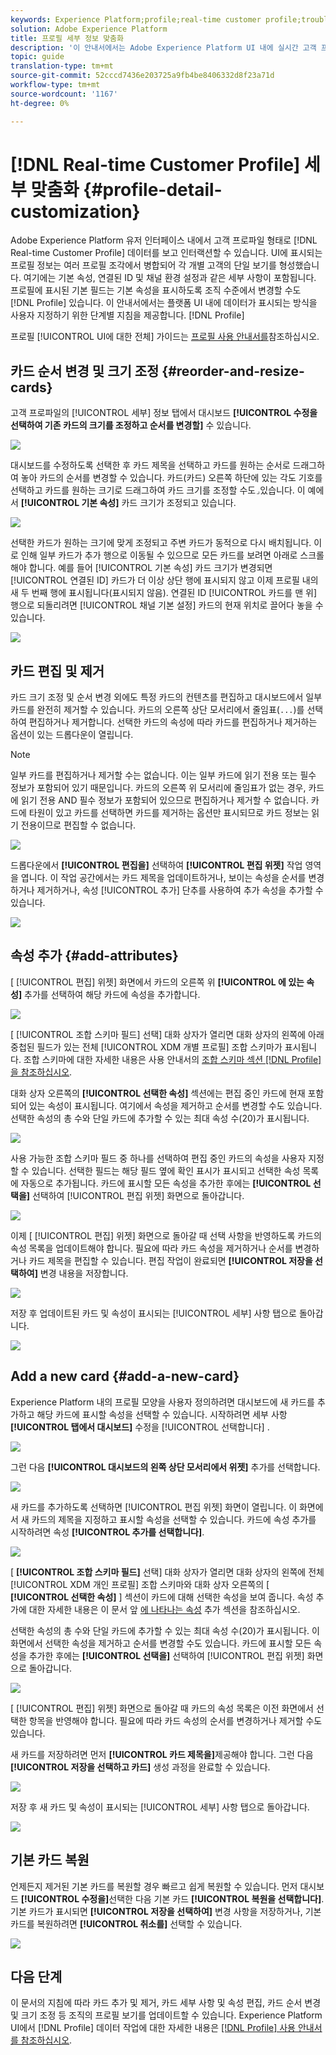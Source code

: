 ```yaml
---
keywords: Experience Platform;profile;real-time customer profile;troubleshooting;API
solution: Adobe Experience Platform
title: 프로필 세부 정보 맞춤화
description: '이 안내서에서는 Adobe Experience Platform UI 내에 실시간 고객 프로필 데이터가 표시되는 방식을 사용자 지정하기 위한 단계별 지침을 제공합니다. '
topic: guide
translation-type: tm+mt
source-git-commit: 52cccd7436e203725a9fb4be8406332d8f23a71d
workflow-type: tm+mt
source-wordcount: '1167'
ht-degree: 0%

---
```



# [!DNL Real-time Customer Profile] 세부 맞춤화 {#profile-detail-customization}

Adobe Experience Platform 유저 인터페이스 내에서 고객 프로파일 형태로 [!DNL Real-time Customer Profile] 데이터를 보고 인터랙션할 수 있습니다. UI에 표시되는 프로필 정보는 여러 프로필 조각에서 병합되어 각 개별 고객의 단일 보기를 형성했습니다. 여기에는 기본 속성, 연결된 ID 및 채널 환경 설정과 같은 세부 사항이 포함됩니다. 프로필에 표시된 기본 필드는 기본 속성을 표시하도록 조직 수준에서 변경할 수도 [!DNL Profile] 있습니다. 이 안내서에서는 플랫폼 UI 내에 데이터가 표시되는 방식을 사용자 지정하기 위한 단계별 지침을 제공합니다. [!DNL Profile]

프로필 [!UICONTROL UI에 대한 전체] 가이드는 [프로필 사용 안내서를](user-guide.md)참조하십시오.

## 카드 순서 변경 및 크기 조정 {#reorder-and-resize-cards}

고객 프로파일의 [!UICONTROL 세부] 정보 탭에서 대시보드 **[!UICONTROL 수정을 선택하여 기존 카드의 크기를 조정하고 순서를 변경할]** 수 있습니다.

![](../images/profile-customization/profiles-modify-dashboard.png)

대시보드를 수정하도록 선택한 후 카드 제목을 선택하고 카드를 원하는 순서로 드래그하여 놓아 카드의 순서를 변경할 수 있습니다. 카드(카드) 오른쪽 하단에 있는 각도 기호를 선택하고 카드를 원하는 크기로 드래그하여 카드 크기를 조정할 수도`⌟`있습니다. 이 예에서 **[!UICONTROL 기본 속성]** 카드 크기가 조정되고 있습니다.

![](../images/profile-customization/profiles-resize-cards.png)

선택한 카드가 원하는 크기에 맞게 조정되고 주변 카드가 동적으로 다시 배치됩니다. 이로 인해 일부 카드가 추가 행으로 이동될 수 있으므로 모든 카드를 보려면 아래로 스크롤해야 합니다. 예를 들어 [!UICONTROL 기본 속성] 카드 크기가 변경되면 [!UICONTROL 연결된 ID] 카드가 더 이상 상단 행에 표시되지 않고 이제 프로필 내의 새 두 번째 행에 표시됩니다(표시되지 않음). 연결된 ID [!UICONTROL 카드를 맨 위] 행으로 되돌리려면 [!UICONTROL 채널 기본 설정] 카드의 현재 위치로 끌어다 놓을 수 있습니다.

![](../images/profile-customization/profiles-card-resized.png)

## 카드 편집 및 제거

카드 크기 조정 및 순서 변경 외에도 특정 카드의 컨텐츠를 편집하고 대시보드에서 일부 카드를 완전히 제거할 수 있습니다. 카드의 오른쪽 상단 모서리에서 줄임표(`...`)를 선택하여 편집하거나 제거합니다. 선택한 카드의 속성에 따라 카드를 편집하거나 제거하는 옵션이 있는 드롭다운이 열립니다.

>[!NOTE]
>
>일부 카드를 편집하거나 제거할 수는 없습니다. 이는 일부 카드에 읽기 전용 또는 필수 정보가 포함되어 있기 때문입니다. 카드의 오른쪽 위 모서리에 줄임표가 없는 경우, 카드에 읽기 전용 AND 필수 정보가 포함되어 있으므로 편집하거나 제거할 수 없습니다. 카드에 타원이 있고 카드를 선택하면 카드를 제거하는 옵션만 표시되므로 카드 정보는 읽기 전용이므로 편집할 수 없습니다.

![](../images/profile-customization/profiles-edit-remove-resized.png)

드롭다운에서 **[!UICONTROL 편집을]** 선택하여 **[!UICONTROL 편집 위젯]** 작업 영역을 엽니다. 이 작업 공간에서는 카드 제목을 업데이트하거나, 보이는 속성을 순서를 변경하거나 제거하거나, 속성 [!UICONTROL 추가] 단추를 사용하여 추가 속성을 추가할 수 있습니다.

![](../images/profile-customization/profiles-edit-widget-basic-attributes.png)

## 속성 추가 {#add-attributes}

[ [!UICONTROL 편집] 위젯] 화면에서 카드의 오른쪽 위 **[!UICONTROL 에 있는 속성]** 추가를 선택하여 해당 카드에 속성을 추가합니다.

![](../images/profile-customization/profiles-edit-widget-basic-add-attributes.png)

[ [!UICONTROL 조합 스키마 필드] 선택] 대화 상자가 열리면 대화 상자의 왼쪽에 아래 중첩된 필드가 있는 전체 [!UICONTROL XDM 개별 프로필] 조합 스키마가 표시됩니다. 조합 스키마에 대한 자세한 내용은 사용 안내서의 [조합 스키마 섹션 [!DNL Profile] 을 참조하십시오](user-guide.md#union-schema).

대화 상자 오른쪽의 **[!UICONTROL 선택한 속성]** 섹션에는 편집 중인 카드에 현재 포함되어 있는 속성이 표시됩니다. 여기에서 속성을 제거하고 순서를 변경할 수도 있습니다. 선택한 속성의 총 수와 단일 카드에 추가할 수 있는 최대 속성 수(20)가 표시됩니다.

![](../images/profile-customization/profiles-select-field-before.png)

사용 가능한 조합 스키마 필드 중 하나를 선택하여 편집 중인 카드의 속성을 사용자 지정할 수 있습니다. 선택한 필드는 해당 필드 옆에 확인 표시가 표시되고 선택한 속성 목록에 자동으로 추가됩니다. 카드에 표시할 모든 속성을 추가한 후에는 **[!UICONTROL 선택을]** 선택하여 [!UICONTROL 편집 위젯] 화면으로 돌아갑니다.

![](../images/profile-customization/profiles-select-field-after.png)

이제 [ [!UICONTROL 편집] 위젯] 화면으로 돌아갈 때 선택 사항을 반영하도록 카드의 속성 목록을 업데이트해야 합니다. 필요에 따라 카드 속성을 제거하거나 순서를 변경하거나 카드 제목을 편집할 수 있습니다. 편집 작업이 완료되면 **[!UICONTROL 저장을 선택하여]** 변경 내용을 저장합니다.

![](../images/profile-customization/profiles-edit-widget-new-attributes.png)

저장 후 업데이트된 카드 및 속성이 표시되는 [!UICONTROL 세부] 사항 탭으로 돌아갑니다.

![](../images/profile-customization/profiles-resized-card-new-attributes.png)

## Add a new card {#add-a-new-card}

Experience Platform 내의 프로필 모양을 사용자 정의하려면 대시보드에 새 카드를 추가하고 해당 카드에 표시할 속성을 선택할 수 있습니다. 시작하려면 세부 사항 **[!UICONTROL 탭에서 대시보드]** 수정을 [!UICONTROL 선택합니다] .

![](../images/profile-customization/profiles-modify-dashboard.png)

그런 다음 **[!UICONTROL 대시보드의 왼쪽 상단 모서리에서 위젯]** 추가를 선택합니다.

![](../images/profile-customization/profiles-add-widget.png)

새 카드를 추가하도록 선택하면 [!UICONTROL 편집 위젯] 화면이 열립니다. 이 화면에서 새 카드의 제목을 지정하고 표시할 속성을 선택할 수 있습니다. 카드에 속성 추가를 시작하려면 속성 **[!UICONTROL 추가를 선택합니다]**.

![](../images/profile-customization/profiles-edit-new-widget.png)

[ **[!UICONTROL 조합 스키마 필드]** 선택] 대화 상자가 열리면 대화 상자의 왼쪽에 전체 [!UICONTROL XDM 개인 프로필] 조합 스키마와 대화 상자 오른쪽의 [ **[!UICONTROL 선택한 속성]** ] 섹션이 카드에 대해 선택한 속성을 보여 줍니다. 속성 추가에 대한 자세한 내용은 이 문서 앞 [에 나타나는 속성](#add-attributes) 추가 섹션을 참조하십시오.

선택한 속성의 총 수와 단일 카드에 추가할 수 있는 최대 속성 수(20)가 표시됩니다. 이 화면에서 선택한 속성을 제거하고 순서를 변경할 수도 있습니다. 카드에 표시할 모든 속성을 추가한 후에는 **[!UICONTROL 선택을]** 선택하여 [!UICONTROL 편집 위젯] 화면으로 돌아갑니다.

![](../images/profile-customization/profiles-add-fields-new-widget.png)

[ [!UICONTROL 편집] 위젯] 화면으로 돌아갈 때 카드의 속성 목록은 이전 화면에서 선택한 항목을 반영해야 합니다. 필요에 따라 카드 속성의 순서를 변경하거나 제거할 수도 있습니다.

새 카드를 저장하려면 먼저 **[!UICONTROL 카드 제목을]**&#x200B;제공해야 합니다. 그런 다음 **[!UICONTROL 저장을 선택하고 카드]** 생성 과정을 완료할 수 있습니다.

![](../images/profile-customization/profiles-edit-new-widget-with-fields.png)

저장 후 새 카드 및 속성이 표시되는 [!UICONTROL 세부] 사항 탭으로 돌아갑니다.

![](../images/profile-customization/profiles-detail-new-widget.png)

## 기본 카드 복원

언제든지 제거된 기본 카드를 복원할 경우 빠르고 쉽게 복원할 수 있습니다. 먼저 대시보드 **[!UICONTROL 수정을]**&#x200B;선택한 다음 기본 카드 **[!UICONTROL 복원을 선택합니다]**. 기본 카드가 표시되면 **[!UICONTROL 저장을 선택하여]** 변경 사항을 저장하거나, 기본 카드를 복원하려면 **[!UICONTROL 취소를]** 선택할 수 있습니다.

![](../images/profile-customization/profiles-restore-default.png)

## 다음 단계

이 문서의 지침에 따라 카드 추가 및 제거, 카드 세부 사항 및 속성 편집, 카드 순서 변경 및 크기 조정 등 조직의 프로필 보기를 업데이트할 수 있습니다. Experience Platform UI에서 [!DNL Profile] 데이터 작업에 대한 자세한 내용은 [[!DNL Profile] 사용 안내서를 참조하십시오](user-guide.md).